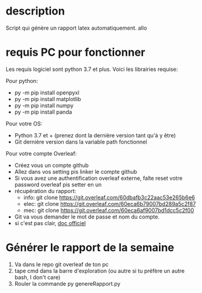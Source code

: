 # description
Script qui génère un rapport latex automatiquement. allo


# requis PC pour fonctionner
Les requis logiciel sont python 3.7 et plus. Voici les librairies requise:

Pour python:
 - py -m pip install openpyxl
 - py -m pip install matplotlib
 - py -m pip install numpy
 - py -m pip install panda

Pour votre OS:
 - Python 3.7 et + (prenez dont la dernière version tant qu'à y être)
 - Git dernière version dans la variable path fonctionnel

Pour votre compte Overleaf:
 - Créez vous un compte github
 - Allez dans vos setting pis linker le compte github
 - Si vous avez une authentification overleaf externe, faîte reset votre password overleaf pis setter en un
 - récupération du rapport:
    - info: git clone https://git.overleaf.com/60dbafb3c22aac53e265b6e6
    - elec: git clone https://git.overleaf.com/60eca6b79007bd289a5c2f87
    - mec: git clone https://git.overleaf.com/60eca6af9007bd1dcc5c2f00
 - Git va vous demander le mot de passe et nom du compte.
 - si c'est pas clair, [doc officiel](https://www.overleaf.com/learn/how-to/How_do_I_connect_an_Overleaf_project_with_a_repo_on_GitHub,_GitLab_or_BitBucket%3F)



# Générer le rapport de la semaine
1. Va dans le repo git overleaf de ton pc
2. tape cmd dans la barre d'exploration (ou autre si tu préfère un autre bash, I don't care)
3. Rouler la commande py genereRapport.py
